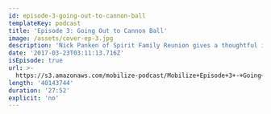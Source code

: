 ```yaml
---
id: episode-3-going-out-to-cannon-ball
templateKey: podcast
title: 'Episode 3: Going Out to Cannon Ball'
image: /assets/cover-ep-3.jpg
description: 'Nick Panken of Spirit Family Reunion gives a thoughtful interview about resistance, vulnerability and honesty, and his protest song: Going Out To Cannon Ball.'
date: '2017-03-23T03:11:13.716Z'
isEpisode: true
url: >-
  https://s3.amazonaws.com/mobilize-podcast/Mobilize+Episode+3+-+Going+Out+To+Cannon+Ball.mp3
length: '40143744'
duration: '27:52'
explicit: 'no'
---
```

